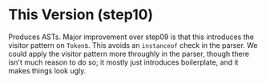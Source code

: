 # This Version (step10) #

Produces ASTs.
Major improvement over step09 is that this introduces the visitor pattern on `Token`s.
This avoids an `instanceof` check in the parser.
We could apply the visitor pattern more throughly in the parser, though there isn't much reason to do so; it mostly just introduces boilerplate, and it makes things look ugly.
